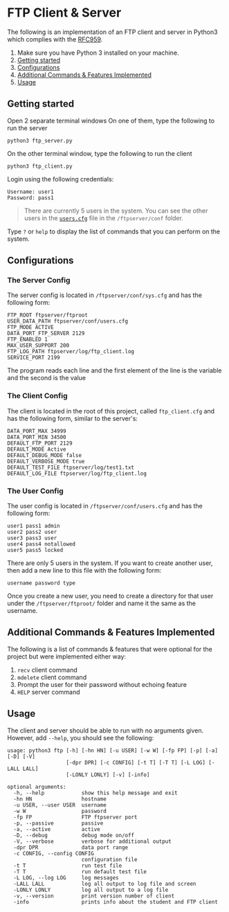 # FTP Client & Server

The following is an implementation of an FTP client and server in Python3 which complies with the [RFC959](https://www.ietf.org/rfc/rfc959.txt).

1. Make sure you have Python 3 installed on your machine.
2. [Getting started](#getting-started)
3. [Configurations](#configurations)
4. [Additional Commands & Features Implemented](additional-commands-&-features-implemented)
5. [Usage](#usage)

## Getting started


Open 2 separate terminal windows
On one of them, type the following to run the server

```
python3 ftp_server.py
```

On the other terminal window, type the following to run the client
```
python3 ftp_client.py
```

Login using the following credentials:

```
Username: user1
Password: pass1
```

> There are currently 5 users in the system. You can see the other users in the [`users.cfg`](#the-user-config) file in the `/ftpserver/conf` folder.

Type `?` or `help` to display the list of commands that you can perform on the system.

## Configurations

### The Server Config
The server config is located in `/ftpserver/conf/sys.cfg` and has the following form:

```
FTP_ROOT ftpserver/ftproot
USER_DATA_PATH ftpserver/conf/users.cfg
FTP_MODE ACTIVE
DATA_PORT_FTP_SERVER 2129
FTP_ENABLED 1
MAX_USER_SUPPORT 200
FTP_LOG_PATH ftpserver/log/ftp_client.log
SERVICE_PORT 2199
```

The program reads each line and the first element of the line is the variable and the second is the value

### The Client Config
The client is located in the root of this project, called `ftp_client.cfg` and has the following form, similar to the server's:

```
DATA_PORT_MAX 34999
DATA_PORT_MIN 34500
DEFAULT_FTP_PORT 2129
DEFAULT_MODE Active
DEFAULT_DEBUG_MODE false
DEFAULT_VERBOSE_MODE true
DEFAULT_TEST_FILE ftpserver/log/test1.txt
DEFAULT_LOG_FILE ftpserver/log/ftp_client.log
```

### The User Config
The user config is located in `/ftpserver/conf/users.cfg` and has the following form:

```
user1 pass1 admin
user2 pass2 user
user3 pass3 user
user4 pass4 notallowed
user5 pass5 locked
```
There are only 5 users in the system. If you want to create another user, then add a new line to this file with the following form:

```
username password type
```
Once you create a new user, you need to create a directory for that user under the `/ftpserver/ftproot/` folder and name it the same as the username.

## Additional Commands & Features Implemented

The following is a list of commands & features that were optional for the project but were implemented either way:

1. `recv` client command
2. `mdelete` client command
3. Prompt the user for their password without echoing feature
4. `HELP` server command

## Usage
The client and server should be able to run with no arguments given. However, add `--help`, you should see the following:

```
usage: python3 ftp [-h] [-hn HN] [-u USER] [-w W] [-fp FP] [-p] [-a] [-D] [-V]
                   [-dpr DPR] [-c CONFIG] [-t T] [-T T] [-L LOG] [-LALL LALL]
                   [-LONLY LONLY] [-v] [-info]

optional arguments:
  -h, --help            show this help message and exit
  -hn HN                hostname
  -u USER, --user USER  username
  -w W                  password
  -fp FP                FTP ftpserver port
  -p, --passive         passive
  -a, --active          active
  -D, --debug           debug mode on/off
  -V, --verbose         verbose for additional output
  -dpr DPR              data port range
  -c CONFIG, --config CONFIG
                        configuration file
  -t T                  run test file
  -T T                  run default test file
  -L LOG, --log LOG     log messages
  -LALL LALL            log all output to log file and screen
  -LONLY LONLY          log all output to a log file
  -v, --version         print version number of client
  -info                 prints info about the student and FTP client
```
